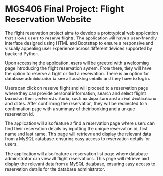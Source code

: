 # MGS406 Final Project: Flight Reservation Website #
The flight reservation project aims to develop a prototypical web application that allows users to reserve flights. The application will have a user-friendly interface designed using HTML and Bootstrap to ensure a responsive and visually appealing user experience across different devices supported by backend Python.

Upon accessing the application, users will be greeted with a welcoming page introducing the flight reservation system. From there, they will have the option to reserve a flight or find a reservation. There is an option for database administrator to see all booking details and they have to log in.

Users can click on reserve flight and will proceed to a reservation page where they can provide personal information, search and select flights based on their preferred criteria, such as departure and arrival destinations and dates. After confirming the reservation, they will be redirected to a confirmation page with a summary of their booking and a unique reservation id.

The application will also feature a find a reservation page where users can find their reservation details by inputting the unique reservation id, first name and last name. This page will retrieve and display the relevant data from a MySQL database, ensuring easy access to reservation details for users.

The application will also feature a reservation list page where database administrator can view all flight reservations. This page will retrieve and display the relevant data from a MySQL database, ensuring easy access to reservation details for the database administrator.
